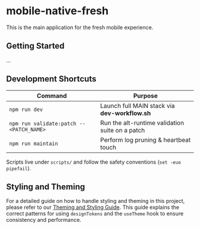 # mobile-native-fresh

This is the main application for the fresh mobile experience.

## Getting Started

...

## Development Shortcuts

| Command | Purpose |
|---------|---------|
| `npm run dev` | Launch full MAIN stack via **dev-workflow.sh** |
| `npm run validate:patch -- <PATCH_NAME>` | Run the alt-runtime validation suite on a patch |
| `npm run maintain` | Perform log pruning & heartbeat touch |

Scripts live under `scripts/` and follow the safety conventions (`set -euo pipefail`).

## Styling and Theming

For a detailed guide on how to handle styling and theming in this project, please refer to our [Theming and Styling Guide](./docs/THEMING_GUIDE.md). This guide explains the correct patterns for using `designTokens` and the `useTheme` hook to ensure consistency and performance. 